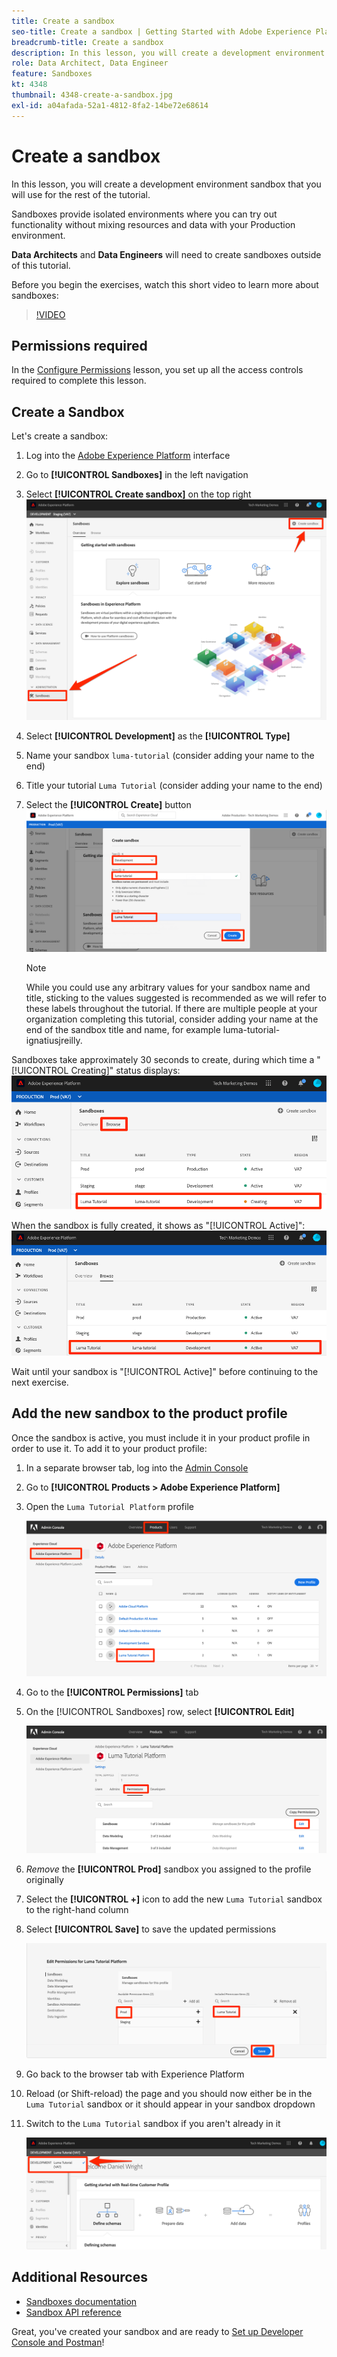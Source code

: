 ```yaml
---
title: Create a sandbox
seo-title: Create a sandbox | Getting Started with Adobe Experience Platform for Data Architects and Data Engineers
breadcrumb-title: Create a sandbox
description: In this lesson, you will create a development environment sandbox that you can use for the rest of the tutorial.
role: Data Architect, Data Engineer
feature: Sandboxes
kt: 4348
thumbnail: 4348-create-a-sandbox.jpg
exl-id: a04afada-52a1-4812-8fa2-14be72e68614
---
```

# Create a sandbox

<!--25min-->

In this lesson, you will create a development environment sandbox that you will use for the rest of the tutorial.

Sandboxes provide isolated environments where you can try out functionality without mixing resources and data with your Production environment.

**Data Architects** and **Data Engineers** will need to create sandboxes outside of this tutorial.

Before you begin the exercises, watch this short video to learn more about sandboxes:
>[!VIDEO](https://video.tv.adobe.com/v/29838/?quality=12&learn=on)

## Permissions required

In the [Configure Permissions](configure-permissions.md) lesson, you set up all the access controls required to complete this lesson.

<!--
* Permission items **[!UICONTROL Sandbox Administration]** > **[!UICONTROL View Sandboxes]** and **[!UICONTROL Manage Sandboxes]**
* Permission item **[!UICONTROL Sandboxes]** > **[!UICONTROL Prod]**
* User-role access to the `Luma Tutorial Platform` product profile
* Admin-level access to the `Luma Tutorial Platform` product profile
-->

## Create a Sandbox

Let's create a sandbox:

1. Log into the [Adobe Experience Platform](https://experience.adobe.com/platform) interface
1. Go to **[!UICONTROL Sandboxes]** in the left navigation
1. Select **[!UICONTROL Create sandbox]** on the top right
   ![Select Create sandbox](assets/sandbox-createSandbox.png)

1. Select **[!UICONTROL Development]** as the **[!UICONTROL Type]**
1. Name your sandbox `luma-tutorial` (consider adding your name to the end)
1. Title your tutorial `Luma Tutorial` (consider adding your name to the end)
1. Select the **[!UICONTROL Create]** button
   ![Create your sandbox](assets/sandbox-nameSandbox.png)
   >[!NOTE]
   >
   >While you could use any arbitrary values for your sandbox name and title, sticking to the values suggested is recommended as we will refer to these labels throughout the tutorial. If there are multiple people at your organization completing this tutorial, consider adding your name at the end of the sandbox title and name, for example luma-tutorial-ignatiusjreilly.

Sandboxes take approximately 30 seconds to create, during which time a "[!UICONTROL Creating]" status displays:
   ![Creating status](assets/sandbox-creating.png)

When the sandbox is fully created, it shows as "[!UICONTROL Active]":
   ![Active status](assets/sandbox-active.png)

Wait until your sandbox is "[!UICONTROL Active]" before continuing to the next exercise.

## Add the new sandbox to the product profile

Once the sandbox is active, you must include it in your product profile in order to use it. To add it to your product profile:

1. In a separate browser tab, log into the [Admin Console](https://adminconsole.adobe.com)
1. Go to **[!UICONTROL Products > Adobe Experience Platform]**
1. Open the `Luma Tutorial Platform` profile

    ![Select the Product Profile](assets/sandbox-selectProfile.png)

1. Go to the **[!UICONTROL Permissions]** tab

1. On the [!UICONTROL Sandboxes] row, select **[!UICONTROL Edit]**

    ![Select Edit](assets/sandbox-selectSandboxes.png)

1. _Remove_ the **[!UICONTROL Prod]** sandbox you assigned to the profile originally
1. Select the **[!UICONTROL +]** icon to add the new `Luma Tutorial` sandbox to the right-hand column
1. Select **[!UICONTROL Save]** to save the updated permissions  

    ![Move the Sandbox to the other column](assets/sandbox-addLumaTutorial.png)

1. Go back to the browser tab with Experience Platform
1. Reload (or Shift-reload) the page and you should now either be in the `Luma Tutorial` sandbox or it should appear in your sandbox dropdown
1. Switch to the `Luma Tutorial` sandbox if you aren't already in it

   ![Confirm Sandbox](assets/sandbox-confirmDropdown.png)

## Additional Resources

* [Sandboxes documentation](https://experienceleague.adobe.com/docs/experience-platform/sandbox/home.html)
* [Sandbox API reference](https://www.adobe.io/apis/experienceplatform/home/api-reference.html#!acpdr/swagger-specs/sandbox-api.yaml)


Great, you've created your sandbox and are ready to [Set up Developer Console and Postman](set-up-developer-console-and-postman.md)!
